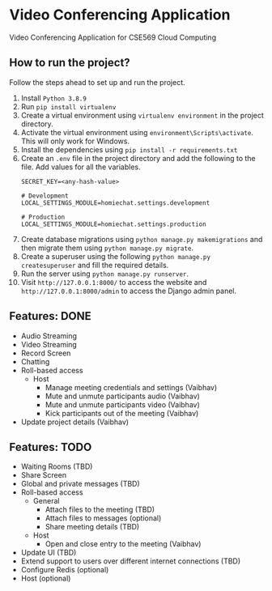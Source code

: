 # Video Conferencing Application

Video Conferencing Application for CSE569 Cloud Computing

## How to run the project?

Follow the steps ahead to set up and run the project.

1. Install `Python 3.8.9`
2. Run `pip install virtualenv`
3. Create a virtual environment using `virtualenv environment` in the project directory.
4. Activate the virtual environment using `environment\Scripts\activate`. This will only work for Windows.
5. Install the dependencies using `pip install -r requirements.txt`
6. Create an `.env` file in the project directory and add the following to the file. Add values for all the variables.
    ```text
    SECRET_KEY=<any-hash-value>

    # Development
    LOCAL_SETTINGS_MODULE=homiechat.settings.development

    # Production
    LOCAL_SETTINGS_MODULE=homiechat.settings.production
    ```
7. Create database migrations using `python manage.py makemigrations` and then migrate them using `python manage.py migrate`.
8. Create a superuser using the following `python manage.py createsuperuser` and fill the required details.
9. Run the server using `python manage.py runserver`.
10. Visit `http://127.0.0.1:8000/` to access the website and `http://127.0.0.1:8000/admin` to access the Django admin panel.

## Features: DONE
* Audio Streaming
* Video Streaming
* Record Screen
* Chatting
* Roll-based access
    * Host
        * Manage meeting credentials and settings (Vaibhav)
        * Mute and unmute participants audio (Vaibhav)
        * Mute and unmute participants video (Vaibhav)
        * Kick participants out of the meeting (Vaibhav)
* Update project details (Vaibhav)

## Features: TODO
* Waiting Rooms (TBD)
* Share Screen
* Global and private messages (TBD)
* Roll-based access
    * General
        * Attach files to the meeting (TBD)
        * Attach files to messages (optional)
        * Share meeting details (TBD)
    * Host
        * Open and close entry to the meeting (Vaibhav)
* Update UI (TBD)
* Extend support to users over different internet connections (TBD)
* Configure Redis (optional)
* Host (optional)
